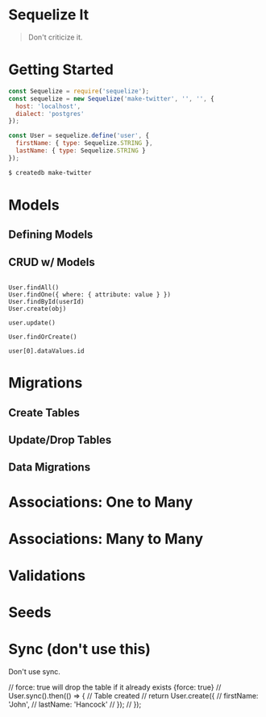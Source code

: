 # Sequelize It

> Don't criticize it.

# Getting Started

```js
const Sequelize = require('sequelize');
const sequelize = new Sequelize('make-twitter', '', '', {
  host: 'localhost',
  dialect: 'postgres'
});

const User = sequelize.define('user', {
  firstName: { type: Sequelize.STRING },
  lastName: { type: Sequelize.STRING }
});
```

```bash
$ createdb make-twitter
```


# Models

## Defining Models
## CRUD w/ Models

```

User.findAll()
User.findOne({ where: { attribute: value } })
User.findById(userId)
User.create(obj)

user.update()

User.findOrCreate()

user[0].dataValues.id
```


# Migrations

## Create Tables
## Update/Drop Tables
## Data Migrations


# Associations: One to Many  


# Associations: Many to Many  

# Validations



# Seeds

# Sync (don't use this)

Don't use sync.

// force: true will drop the table if it already exists {force: true}
// User.sync().then(() => {
  // Table created
  // return User.create({
  //   firstName: 'John',
  //   lastName: 'Hancock'
  // });
// });
